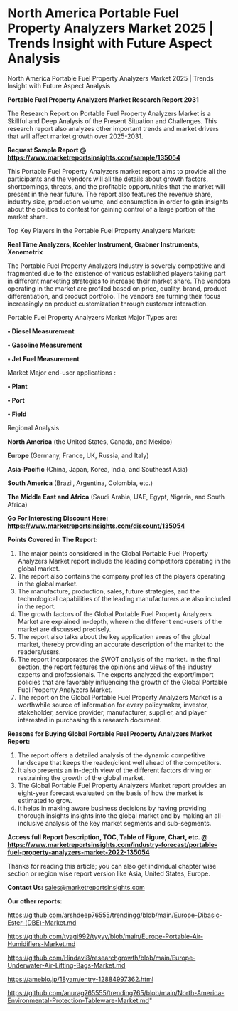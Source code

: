 # North America Portable Fuel Property Analyzers Market 2025 | Trends Insight with Future Aspect Analysis
North America Portable Fuel Property Analyzers Market 2025 | Trends Insight with Future Aspect Analysis

<strong>Portable Fuel Property Analyzers Market Research Report 2031</strong>

The Research Report on Portable Fuel Property Analyzers Market is a Skillful and Deep Analysis of the Present Situation and Challenges. This research report also analyzes other important trends and market drivers that will affect market growth over 2025-2031.

<strong>Request Sample Report @ <a href=https://www.marketreportsinsights.com/sample/135054>https://www.marketreportsinsights.com/sample/135054</a></strong>

This Portable Fuel Property Analyzers market report aims to provide all the participants and the vendors will all the details about growth factors, shortcomings, threats, and the profitable opportunities that the market will present in the near future. The report also features the revenue share, industry size, production volume, and consumption in order to gain insights about the politics to contest for gaining control of a large portion of the market share.

Top Key Players in the Portable Fuel Property Analyzers Market:

<strong>Real Time Analyzers, Koehler Instrument, Grabner Instruments, Xenemetrix</strong>

The Portable Fuel Property Analyzers Industry is severely competitive and fragmented due to the existence of various established players taking part in different marketing strategies to increase their market share. The vendors operating in the market are profiled based on price, quality, brand, product differentiation, and product portfolio. The vendors are turning their focus increasingly on product customization through customer interaction.

Portable Fuel Property Analyzers Market Major Types are:

<strong>• Diesel Measurement

• Gasoline Measurement

• Jet Fuel Measurement</strong>

Market Major end-user applications :

<strong>• Plant

• Port

• Field</strong>

Regional Analysis

</u><strong><b>North America</b></strong> (the United States, Canada, and Mexico)

<strong><b>Europe </b></strong>(Germany, France, UK, Russia, and Italy)

<strong><b>Asia-Pacific</b></strong> (China, Japan, Korea, India, and Southeast Asia)

<strong><b>South America</b></strong> (Brazil, Argentina, Colombia, etc.)

<strong><b>The Middle East and Africa</b></strong> (Saudi Arabia, UAE, Egypt, Nigeria, and South Africa)

<strong>Go For Interesting Discount Here: <a href=https://www.marketreportsinsights.com/discount/135054>https://www.marketreportsinsights.com/discount/135054</a></strong>

<strong>Points Covered in The Report:</strong>
<ol>
  <li>The major points considered in the Global Portable Fuel Property Analyzers Market report include the leading competitors operating in the global market.</li>
  <li>The report also contains the company profiles of the players operating in the global market.</li>
  <li>The manufacture, production, sales, future strategies, and the technological capabilities of the leading manufacturers are also included in the report.</li>
  <li>The growth factors of the Global Portable Fuel Property Analyzers Market are explained in-depth, wherein the different end-users of the market are discussed precisely.</li>
  <li>The report also talks about the key application areas of the global market, thereby providing an accurate description of the market to the readers/users.</li>
  <li>The report incorporates the SWOT analysis of the market. In the final section, the report features the opinions and views of the industry experts and professionals. The experts analyzed the export/import policies that are favorably influencing the growth of the Global Portable Fuel Property Analyzers Market.</li>
  <li>The report on the Global Portable Fuel Property Analyzers Market is a worthwhile source of information for every policymaker, investor, stakeholder, service provider, manufacturer, supplier, and player interested in purchasing this research document.</li>
</ol>
<strong>Reasons for Buying Global Portable Fuel Property Analyzers Market Report:</strong>

<ol>
  <li>The report offers a detailed analysis of the dynamic competitive landscape that keeps the reader/client well ahead of the competitors.</li>
  <li>It also presents an in-depth view of the different factors driving or restraining the growth of the global market.</li>
  <li>The Global Portable Fuel Property Analyzers Market report provides an eight-year forecast evaluated on the basis of how the market is estimated to grow.</li>
  <li>It helps in making aware business decisions by having providing thorough insights insights into the global market and by making an all-inclusive analysis of the key market segments and sub-segments.</li>
</ol>
<strong>Access full Report Description, TOC, Table of Figure, Chart, etc. @ <a href=https://www.marketreportsinsights.com/industry-forecast/portable-fuel-property-analyzers-market-2022-135054>https://www.marketreportsinsights.com/industry-forecast/portable-fuel-property-analyzers-market-2022-135054</a></strong>


Thanks for reading this article; you can also get individual chapter wise section or region wise report version like Asia, United States, Europe.

<strong>Contact Us:</strong>
sales@marketreportsinsights.com

<strong>Our other reports:</strong>

<a href=https://github.com/arshdeep76555/trendingg/blob/main/Europe-Dibasic-Ester-(DBE)-Market.md>https://github.com/arshdeep76555/trendingg/blob/main/Europe-Dibasic-Ester-(DBE)-Market.md</a>

<a href=https://github.com/tyagi992/tyyyy/blob/main/Europe-Portable-Air-Humidifiers-Market.md>https://github.com/tyagi992/tyyyy/blob/main/Europe-Portable-Air-Humidifiers-Market.md</a>

<a href=https://github.com/Hindavi8/researchgrowth/blob/main/Europe-Underwater-Air-Lifting-Bags-Market.md>https://github.com/Hindavi8/researchgrowth/blob/main/Europe-Underwater-Air-Lifting-Bags-Market.md</a>

<a href=https://ameblo.jp/18yam/entry-12884997362.html>https://ameblo.jp/18yam/entry-12884997362.html</a>

<a href=https://github.com/anurag765555/trending765/blob/main/North-America-Environmental-Protection-Tableware-Market.md>https://github.com/anurag765555/trending765/blob/main/North-America-Environmental-Protection-Tableware-Market.md</a>"
